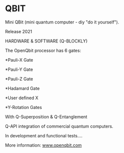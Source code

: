 # QBIT

 Mini QBit (mini quantum computer - diy "do it yourself").

Release 2021

HARDWARE & SOFTWARE (Q-BLOCKLY)

The OpenQbit processor has 6 gates:


*Pauli-X Gate

*Pauli-Y Gate

*Pauli-Z Gate

*Hadamard Gate

*User defined X

*Y-Rotation Gates


With Q-Superposition & Q-Entanglement



Q-API integration of commercial quantum computers.


In development and functional tests....

More information: www.openqbit.com
